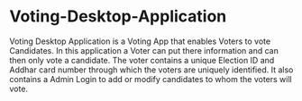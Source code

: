 # Voting-Desktop-Application
Voting Desktop Application is a Voting App that enables Voters to vote Candidates. In this application a Voter can put there information and can then only vote a candidate. The voter contains a unique Election ID and Addhar card number through which the voters are uniquely identified. It also contains a Admin Login to add or modify candidates to whom the voters will vote.
